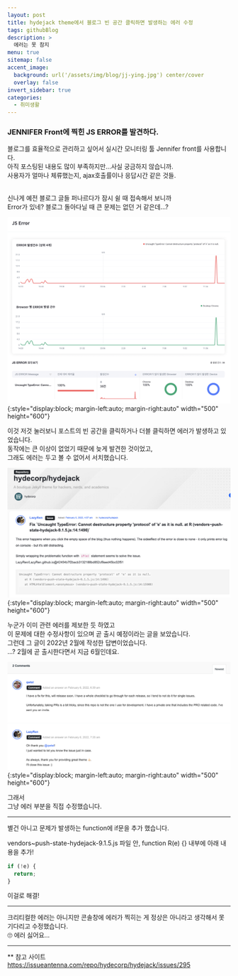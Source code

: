 ```yaml
---
layout: post
title: hydejack theme에서 블로그 빈 공간 클릭하면 발생하는 에러 수정
tags: githubBlog
description: >
  에러는 못 참지
menu: true
sitemap: false
accent_image:
  background: url('/assets/img/blog/jj-ying.jpg') center/cover
  overlay: false
invert_sidebar: true
categories:
  - 취미생활
---
```


### JENNIFER Front에 찍힌 JS ERROR를 발견하다.

블로그를 효율적으로 관리하고 싶어서 실시간 모니터링 툴 Jennifer front를 사용합니다.<br>
아직 포스팅된 내용도 많이 부족하지만...사실 궁금하지 않습니까.<br>
사용자가 얼마나 체류했는지, ajax호출률이나 응답시간 같은 것들.<br><br>

신나게 예전 블로그 글들 퍼나르다가 잠시 쉴 때 접속해서 보니까<br>
Error가 있네? 블로그 돌아다닐 때 큰 문제는 없던 거 같은데...?<br>

![Jennifer Front에서 확인되는 JS Error 페이지의 모습](/assets/img/blog/boxed/20220606-boxed-1.png){:style="display:block; margin-left:auto; margin-right:auto" width="500" height="600"}

이것 저것 눌러보니 포스트의 빈 공간을 클릭하거나 더블 클릭하면 에러가 발생하고 있었습니다.<br>
동작에는 큰 이상이 없었기 때문에 늦게 발견한 것이었고,<br>
그래도 에러는 두고 볼 수 없어서 서치했습니다.<br>

![누군가가 에러에 대해 제보한 내용](/assets/img/blog/boxed/20220606-boxed-2.png){:style="display:block; margin-left:auto; margin-right:auto" width="500" height="600"}

누군가 이미 관련 에러를 제보한 듯 하였고<br>
이 문제에 대한 수정사항이 있으며 곧 출시 예정이라는 글을 보았습니다.<br>
그런데 그 글이 2022년 2월에 작성한 답변이었습니다.<br>
...? 2월에 곧 출시한다면서 지금 6월인데요.<br>

![에러에 대한 수정사항이 있을 예정이라는 답변](/assets/img/blog/boxed/20220606-boxed-3.png){:style="display:block; margin-left:auto; margin-right:auto" width="500" height="600"}

그래서<br>
그냥 에러 부분을 직접 수정했습니다.<br>

---

별건 아니고 문제가 발생하는 function에 if문을 추가 했습니다.<br>

vendors~push-state-hydejack-9.1.5.js 파일 안, function R(e) {} 내부에 아래 내용을 추가!<br>

```javascript
if (!e) {
  return;
}
```

이걸로 해결!<br>

---

크리티컬한 에러는 아니지만 콘솔창에 에러가 찍히는 게 정상은 아니라고 생각해서 못 기다리고 수정했습니다.<br>
🙄 에러 싫어요...<br>

---

\*\* 참고 사이트<br>
<a href="https://issueantenna.com/repo/hydecorp/hydejack/issues/295" target="_blank">https://issueantenna.com/repo/hydecorp/hydejack/issues/295</a>
